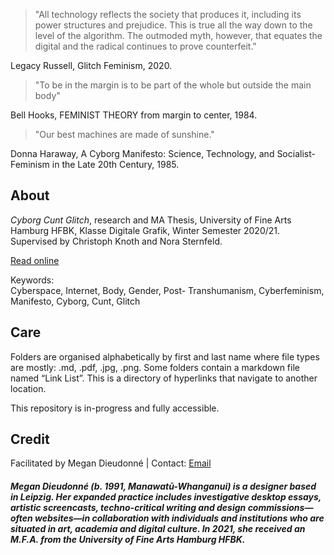 >"All technology reflects the society that produces it, including its power structures and prejudice. This is true all the way down to the level of the algorithm. The outmoded myth, however, that equates the digital and the radical continues to prove counterfeit." 
<p>Legacy Russell, Glitch Feminism, 2020.</p>

>"To be in the margin is to be part of the whole but outside the main body"
<p>Bell Hooks, FEMINIST THEORY from margin to center, 1984.</p>
 
>"Our best machines are made of sunshine." 
<p>Donna Haraway, A Cyborg Manifesto: Science, Technology, and Socialist-Feminism in the Late 20th Century, 1985.</p>

<h2>About</h2>
</p><i>Cyborg Cunt Glitch</i>, research and MA Thesis, University of Fine Arts Hamburg HFBK, Klasse Digitale Grafik, Winter Semester 2020/21. Supervised by Christoph Knoth and Nora Sternfeld.</p>

<a href="https://cyborgcuntglitch.megandieudonne.com/">Read online</a>

Keywords:  
Cyberspace, Internet, Body, Gender, Post- Transhumanism, Cyberfeminism, Manifesto, Cyborg, Cunt, Glitch</p>

<h2>Care</h2>
<p>Folders are organised alphabetically by first and last name where file types are mostly: .md, .pdf, .jpg, .png. Some folders contain a markdown file named “Link List”. This is a directory of hyperlinks that navigate to another location.</p>

<p>This repository is in-progress and fully accessible.</p>

<h2>Credit</h2>
Facilitated by Megan Dieudonné | Contact: <a href="mailto:megan.dieudonne@gmail.com">Email</a>
<h5>Megan Dieudonné (b. 1991, Manawatū-Whanganui) is a designer based in Leipzig. Her expanded practice includes investigative desktop essays, artistic screencasts, techno-critical writing and design commissions—often websites—in collaboration with individuals and institutions who are situated in art, academia and digital culture. In 2021, she received an M.F.A. from the University of Fine Arts Hamburg HFBK.</h5
